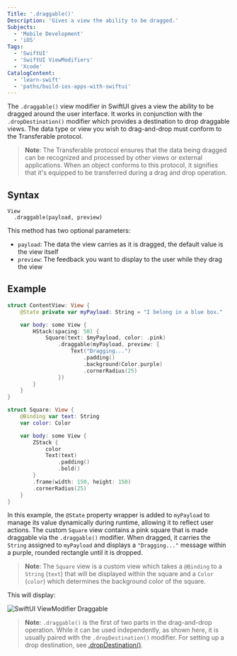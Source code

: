 ```yaml
---
Title: '.draggable()'
Description: 'Gives a view the ability to be dragged.'
Subjects:
  - 'Mobile Development'
  - 'iOS'
Tags:
  - 'SwiftUI'
  - 'SwiftUI ViewModifiers'
  - 'Xcode'
CatalogContent:
  - 'learn-swift'
  - 'paths/build-ios-apps-with-swiftui'
---
```


The `.draggable()` view modifier in SwiftUI gives a view the ability to be dragged around the user interface. It works in conjunction with the `.dropDestination()` modifier which provides a destination to drop draggable views. The data type or view you wish to drag-and-drop must conform to the Transferable protocol.

> **Note**: The Transferable protocol ensures that the data being dragged can be recognized and processed by other views or external applications. When an object conforms to this protocol, it signifies that it's equipped to be transferred during a drag and drop operation.

## Syntax

```pseudo
View
  .draggable(payload, preview)
```

This method has two optional parameters:

- `payload`: The data the view carries as it is dragged, the default value is the view itself
- `preview`: The feedback you want to display to the user while they drag the view

## Example

```swift
struct ContentView: View {
    @State private var myPayload: String = "I belong in a blue box."

    var body: some View {
        HStack(spacing: 50) {
            Square(text: $myPayload, color: .pink)
                .draggable(myPayload, preview: {
                    Text("Dragging...")
                        .padding()
                        .background(Color.purple)
                        .cornerRadius(25)
                })
        }
    }
}

struct Square: View {
    @Binding var text: String
    var color: Color

    var body: some View {
        ZStack {
            color
            Text(text)
                .padding()
                .bold()
        }
        .frame(width: 150, height: 150)
        .cornerRadius(25)
    }
}
```

In this example, the `@State` property wrapper is added to `myPayload` to manage its value dynamically during runtime, allowing it to reflect user actions. The custom `Square` view contains a pink square that is made draggable via the `.draggable()` modifier. When dragged, it carries the `String` assigned to `myPayload` and displays a `"Dragging..."` message within a purple, rounded rectangle until it is dropped.

> **Note**: The `Square` view is a custom view which takes a `@Binding` to a `String` (`text`) that will be displayed within the square and a `Color` (`color`) which determines the background color of the square.

This will display:

![SwiftUI ViewModifier Draggable](https://raw.githubusercontent.com/Codecademy/docs/main/media/swiftui-viewmodifier-draggable.gif)

> **Note**: `.draggable()` is the first of two parts in the drag-and-drop operation. While it can be used independently, as shown here, it is usually paired with the `.dropDestination()` modifier. For setting up a drop destination, see [.dropDestination()](https://raw.githubusercontent.com/Codecademy/docs/content/swiftui/concepts/viewmodifier/terms/dropdestination).
